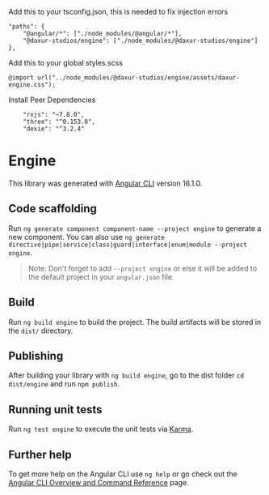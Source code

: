 Add this to your tsconfig.json, this is needed to fix injection errors

```
"paths": {
    "@angular/*": ["./node_modules/@angular/*"],
    "@daxur-studios/engine": ["./node_modules/@daxur-studios/engine"]
},
```

Add this to your global styles.scss

```
@import url("../node_modules/@daxur-studios/engine/assets/daxur-engine.css");
```

Install Peer Dependencies

```
    "rxjs": "~7.8.0",
    "three": "^0.153.0",
    "dexie": "^3.2.4"
```

# Engine

This library was generated with [Angular CLI](https://github.com/angular/angular-cli) version 16.1.0.

## Code scaffolding

Run `ng generate component component-name --project engine` to generate a new component. You can also use `ng generate directive|pipe|service|class|guard|interface|enum|module --project engine`.

> Note: Don't forget to add `--project engine` or else it will be added to the default project in your `angular.json` file.

## Build

Run `ng build engine` to build the project. The build artifacts will be stored in the `dist/` directory.

## Publishing

After building your library with `ng build engine`, go to the dist folder `cd dist/engine` and run `npm publish`.

## Running unit tests

Run `ng test engine` to execute the unit tests via [Karma](https://karma-runner.github.io).

## Further help

To get more help on the Angular CLI use `ng help` or go check out the [Angular CLI Overview and Command Reference](https://angular.io/cli) page.
